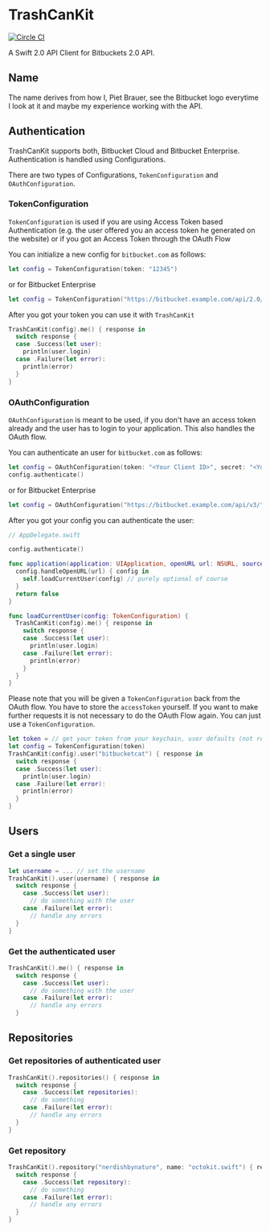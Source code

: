 # TrashCanKit

[![Circle CI](https://circleci.com/gh/nerdishbynature/TrashCanKit/tree/master.svg?style=svg)](https://circleci.com/gh/nerdishbynature/TrashCanKit/tree/master)

A Swift 2.0 API Client for Bitbuckets 2.0 API.

## Name

The name derives from how I, Piet Brauer, see the Bitbucket logo everytime I look at it and maybe my experience working with the API.

## Authentication

TrashCanKit supports both, Bitbucket Cloud and Bitbucket Enterprise.
Authentication is handled using Configurations.

There are two types of Configurations, `TokenConfiguration` and `OAuthConfiguration`.

### TokenConfiguration

`TokenConfiguration` is used if you are using Access Token based Authentication (e.g. the user
offered you an access token he generated on the website) or if you got an Access Token through
the OAuth Flow

You can initialize a new config for `bitbucket.com` as follows:

```swift
let config = TokenConfiguration(token: "12345")
```

or for Bitbucket Enterprise

```swift
let config = TokenConfiguration("https://bitbucket.example.com/api/2.0/", token: "12345")
```

After you got your token you can use it with `TrashCanKit`

```swift
TrashCanKit(config).me() { response in
  switch response {
  case .Success(let user):
    println(user.login)
  case .Failure(let error):
    println(error)
  }
}
```

### OAuthConfiguration

`OAuthConfiguration` is meant to be used, if you don't have an access token already and the
user has to login to your application. This also handles the OAuth flow.

You can authenticate an user for `bitbucket.com` as follows:

```swift
let config = OAuthConfiguration(token: "<Your Client ID>", secret: "<Your Client secret>", scopes: []) // Scopes are not supported by the API yet
config.authenticate()

```

or for Bitbucket Enterprise

```swift
let config = OAuthConfiguration("https://bitbucket.example.com/api/v3/", webURL: "https://bitbucket.example.com/", token: "<Your Client ID>", secret: "<Your Client secret>", scopes: []) // Scopes are not supported by the API yet
```

After you got your config you can authenticate the user:

```swift
// AppDelegate.swift

config.authenticate()

func application(application: UIApplication, openURL url: NSURL, sourceApplication: String?, annotation: AnyObject?) -> Bool {
  config.handleOpenURL(url) { config in
    self.loadCurrentUser(config) // purely optional of course
  }
  return false
}

func loadCurrentUser(config: TokenConfiguration) {
  TrashCanKit(config).me() { response in
    switch response {
    case .Success(let user):
      println(user.login)
    case .Failure(let error):
      println(error)
    }
  }
}
```

Please note that you will be given a `TokenConfiguration` back from the OAuth flow.
You have to store the `accessToken` yourself. If you want to make further requests it is not
necessary to do the OAuth Flow again. You can just use a `TokenConfiguration`.

```swift
let token = // get your token from your keychain, user defaults (not recommended) etc.
let config = TokenConfiguration(token)
TrashCanKit(config).user("bitbucketcat") { response in
  switch response {
  case .Success(let user):
    println(user.login)
  case .Failure(let error):
    println(error)
  }
}
```

## Users

### Get a single user

```swift
let username = ... // set the username
TrashCanKit().user(username) { response in
  switch response {
    case .Success(let user):
      // do something with the user
    case .Failure(let error):
      // handle any errors
  }
}
```

### Get the authenticated user

```swift
TrashCanKit().me() { response in
  switch response {
    case .Success(let user):
      // do something with the user
    case .Failure(let error):
      // handle any errors
  }
```

## Repositories

### Get repositories of authenticated user

```swift
TrashCanKit().repositories() { response in
  switch response {
    case .Success(let repositories):
      // do something
    case .Failure(let error):
      // handle any errors
  }
}
```

### Get repository

```swift
TrashCanKit().repository("nerdishbynature", name: "octokit.swift") { response in
  switch response {
    case .Success(let repository):
      // do something
    case .Failure(let error):
      // handle any errors
  }
}
```
